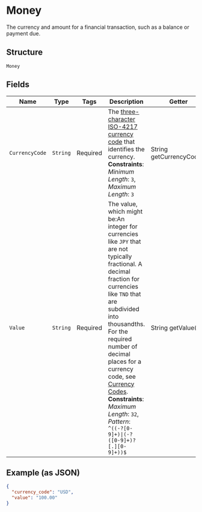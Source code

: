 
# Money

The currency and amount for a financial transaction, such as a balance or payment due.

## Structure

`Money`

## Fields

| Name | Type | Tags | Description | Getter | Setter |
|  --- | --- | --- | --- | --- | --- |
| `CurrencyCode` | `String` | Required | The [three-character ISO-4217 currency code](/api/rest/reference/currency-codes/) that identifies the currency.<br>**Constraints**: *Minimum Length*: `3`, *Maximum Length*: `3` | String getCurrencyCode() | setCurrencyCode(String currencyCode) |
| `Value` | `String` | Required | The value, which might be:An integer for currencies like `JPY` that are not typically fractional. A decimal fraction for currencies like `TND` that are subdivided into thousandths. For the required number of decimal places for a currency code, see [Currency Codes](/api/rest/reference/currency-codes/).<br>**Constraints**: *Maximum Length*: `32`, *Pattern*: `^((-?[0-9]+)\|(-?([0-9]+)?[.][0-9]+))$` | String getValue() | setValue(String value) |

## Example (as JSON)

```json
{
  "currency_code": "USD",
  "value": "100.00"
}
```

